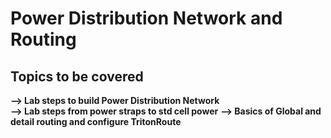 # Power Distribution Network and Routing  
##  Topics to be covered
**--> Lab steps to build Power Distribution Network**   
**--> Lab steps from power straps to std cell power**
**--> Basics of Global and detail routing and configure TritonRoute**


